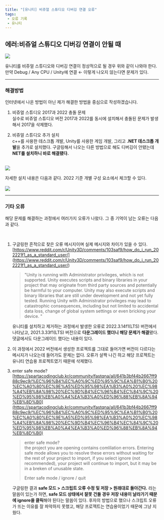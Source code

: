 ```yaml
---
title: "[유니티] 비쥬얼 스튜디오 디버깅 연결 오류"
tags: 
 - 오류 기록
 - 유니티
---
```


## **에러:비쥬얼 스튜디오 디버깅 연결이 안될 때**

![](https://velog.velcdn.com/images/doyeong0526/post/01cd673a-4d83-49cb-ab80-183071d84c5a/image.png)

유니티를 비쥬얼 스튜디오와 디버깅 연결이 정상적으로 될 경우 위와 같이 나와야 한다. 만약 Debug / Any CPU / Unity에 연결 ← 이렇게 나오지 않는다면 문제가 있다.

***

### 해결방법

인터넷에서 나온 방법이 아닌 제가 해결한 방법을 중심으로 작성하겠습니다.

1. 비쥬얼 스튜디오 2017과 2022 충돌 문제<br/>
   실수로 비쥬얼 스튜디오 버전 2017과 2022를 동시에 설치해서 충돌된 문제가 발생해서 2017을 삭제했다.

2. 비쥬얼 스튜디오 추가 설치<br/>
   c++를 사용한 데스크톱 개발, Unity를 사용한 게임 개발, 그리고 **.NET 데스크톱 개발**을 추가로 설치했다.
   구글링해서 나오는 다른 방법으로 해도 디버깅이 안됐는데 **NET를 설치하니 바로 해결됐다.** <br/><br/>

![](https://velog.velcdn.com/images/doyeong0526/post/d8f6a3df-d51a-4e22-9cea-f84582fad5f3/image.png)

자세한 설치 내용은 다음과 같다. 2022 기준 개별 구성 요소에서 체크할 수 있다.<br/><br/>
![](https://velog.velcdn.com/images/doyeong0526/post/714a0b2e-9960-48e5-89a3-72bfc7d06df2/image.png)

***

### 기타 오류
해당 문제를 해결하는 과정에서 여러가지 오류가 나왔다. 그 중 기억이 남는 오류는 다음과 같다. 

<br/>

1. 구글링한 흔적으로 찾은 오류 메시지이며 실제 메시지와 차이가 있을 수 있다.
   [https://www.reddit.com/r/Unity3D/comments/103saf9/how_do_i_run_202221f1_as_a_standard_user/]
   (https://www.reddit.com/r/Unity3D/comments/103saf9/how_do_i_run_202221f1_as_a_standard_user/)

   > "Unity is running with Administrator privileges, which is not supported.
   > Unity executes scripts and binary libraries in your project that may originate from third party sources and potentially be harmful to your computer.
   > Unity may also execute scripts and binary libraries that are still under development and not yet fully tested.
   > Running Unity with Administrator privileges may lead to catastrophic consequences, including but not limited to accidental data loss, change of global system settings or even bricking your device. "
   
   유니티를 설치하고 제거하는 과정에서 발생한 오류로 2022.3.14f1(LTS) 버전에서 나타났고, 2021.3.33f1(LTS) 버전으로 **다운그레이드 했더니 해당 문제가 해결**됐다. 댓글에서도 다운그레이드 했다는 내용이 있다.

3. 이 과정에서 2022 버전에서 생성한 프로젝트를 그대로 들어가면 버전이 다르다는 메시지가 나오는데 들어가도 문제는 없다. 오류가 살짝 나긴 하고 해당 프로젝트는 유니티 연습용 프로젝트였기 때문에 삭제했다.

4. enter safe mode?
   [https://spartacodingclub.kr/community/fastqna/all/641b3bf44b2667ff988c9ec9/%EC%96%B4%EC%A0%9C%ED%95%9C%EA%B1%B0%20%EC%A0%80%EC%9E%A5%ED%95%98%EA%B3%A0%20%EC%98%A4%EB%8A%98%20%EC%9D%B4%EC%96%B4%EC%84%9C%20%ED%95%98%EB%A0%A4%EA%B3%A0%ED%96%88%EB%8A%94%EB%8D%B0](https://spartacodingclub.kr/community/fastqna/all/641b3bf44b2667ff988c9ec9/%EC%96%B4%EC%A0%9C%ED%95%9C%EA%B1%B0%20%EC%A0%80%EC%9E%A5%ED%95%98%EA%B3%A0%20%EC%98%A4%EB%8A%98%20%EC%9D%B4%EC%96%B4%EC%84%9C%20%ED%95%98%EB%A0%A4%EA%B3%A0%ED%96%88%EB%8A%94%EB%8D%B0)

   > enter safe mode?<br/>
   > the project you are opening contains comlilation errors. Entering safe mode allows you to resolve these errors without waiting for the rest of your project to import, if you select ignore (not recommended), your project will continue to import, but it may be in a breken of unusable state.
   > 
   > Enter safe mode / ignore / quit
   
   구글링한 결과 **safe 모드 > 스크립트 오류 수정 및 저장 > 원래대로 돌아간다.** 라는 말씀이 있는가 하면, **safe 모드 상태에서 잘못 건들 경우 저장 내용이 날라가기 때문에 ignore을 클릭**해야 된다는 말씀이 있다. 후자의 방법으로 했으나 스크립트 오류가 뜨는 이유를 잘 파악하지 못했고, 해당 프로젝트는 연습용이었기 때문에 그냥 지웠다.
